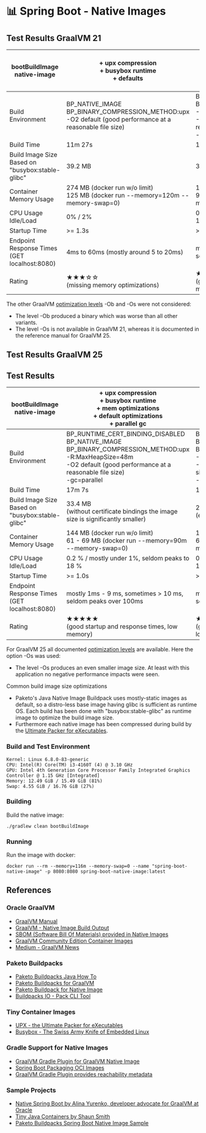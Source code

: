 
# 📊 Spring Boot - Native Images 

## Test Results GraalVM 21
| bootBuildImage native-image                                 | + upx compression<br> + busybox runtime<br> + defaults                                                          | + upx compression<br> + busybox runtime<br> + mem optimizations<br> + default optimizations<br> + parallel gc                                          |
|-------------------------------------------------------------|-----------------------------------------------------------------------------------------------------------------|--------------------------------------------------------------------------------------------------------------------------------------------------------|
| Build Environment                                           | BP_NATIVE_IMAGE<br>BP_BINARY_COMPRESSION_METHOD:upx<br>-O2 default (good performance at a reasonable file size) | BP_NATIVE_IMAGE<br>BP_BINARY_COMPRESSION_METHOD:upx<br>-R:MaxHeapSize=48m<br>-O2 default (good performance at a reasonable file size)<br> -gc=parallel | 
| Build Time                                                  | 11m 27s                                                                                                         | 11m 9s                                                                                                                                                 |
| Build Image Size<br>Based on "busybox:stable-glibc"         | 39.2 MB                                                                                                         | 39.4 MB                                                                                                                                                |
| Container Memory Usage                                      | 274 MB (docker run w/o limit)<br>125 MB (docker run --memory=120m --memory-swap=0)                              | 199 MB (docker run w/o limit)<br> 90 MB (docker run --memory=116m --memory-swap=0)                                                                     | 
| CPU Usage Idle/Load                                         | 0% / 2%                                                                                                         | 0.2 % / mostly under 1%, seldom peaks to 18 %                                                                                                          | 
| Startup Time | \>= 1.3s                                                                                                        | \>= 1.1s                                                                                                                                               |
| Endpoint Response Times<br>(GET localhost:8080)             | 4ms to 60ms  (mostly around 5 to 20ms)                                                                          | mostly 1ms - 9 ms, sometimes > 10 ms,<br>seldom peaks over 100ms                                                                                      | 
| Rating                                                      | ★★★☆☆<br>(missing memory optimizations)                                                                        | ★★★★☆<br>(good startup and response times, low memory)                                                                                                 |

The other GraalVM [optimization levels](https://www.graalvm.org/jdk25/reference-manual/native-image/optimizations-and-performance/) -Ob and -Os were not considered:
- The level -Ob produced a binary which was worse than all other variants.
- The level -Os is not available in GraalVM 21, whereas it is documented in the reference manual for GraalVM 25.<br>

## Test Results GraalVM 25
## Test Results
| bootBuildImage native-image                         | + upx compression<br> + busybox runtime<br> + mem optimizations<br> + default optimizations<br> + parallel gc                                                                              | + upx compression<br> + busybox runtime<br> + mem optimizations<br> + optimize for size<br> + parallel gc                                                                        |
|-----------------------------------------------------|--------------------------------------------------------------------------------------------------------------------------------------------------------------------------------------------|----------------------------------------------------------------------------------------------------------------------------------------------------------------------------------|
| Build Environment                                   | BP_RUNTIME_CERT_BINDING_DISABLED<br>BP_NATIVE_IMAGE<br>BP_BINARY_COMPRESSION_METHOD:upx<br>-R:MaxHeapSize=48m<br>-O2 default (good performance at a reasonable file size)<br> -gc=parallel | BP_RUNTIME_CERT_BINDING_DISABLED<br>BP_NATIVE_IMAGE<br>BP_BINARY_COMPRESSION_METHOD:upx<br>-R:MaxHeapSize=48m<br>-Os (optimizations, but mainly for image size)<br> -gc=parallel | 
| Build Time                                          | 17m 7s                                                                                                                                                                                     | 16m 28s                                                                                                                                                                          |
| Build Image Size<br>Based on "busybox:stable-glibc" | 33.4 MB<br>(without certificate bindings the image size is significantly smaller)                                                                                                           | 29.2 MB<br>(even smaller because of -Os)                                                                                                                                         |
| Container Memory Usage                              | 144 MB (docker run w/o limit)<br> 61 - 69 MB (docker run --memory=90m --memory-swap=0)                                                                                                     | 124 MB (docker run w/o limit)<br> 66 MB (docker run --memory=90m --memory-swap=0)                                                                                                | 
| CPU Usage Idle/Load                                 | 0.2 % / mostly under 1%, seldom peaks to 18 %                                                                                                                                              | 0.2 % / mostly under 1%, seldom peaks to 18 %                                                                                                                                    | 
| Startup Time                                        | \>= 1.0s                                                                                                                                                                                   | \>= 1.0s                                                                                                                                                                         |
| Endpoint Response Times<br>(GET localhost:8080)     | mostly 1ms - 9 ms, sometimes > 10 ms, seldom peaks over 100ms                                                                                                                              | mostly 1ms - 9 ms, sometimes > 10 ms, seldom peaks over 100ms                                                                                                                    | 
| Rating                                              | ★★★★★<br>(good startup and response times, low memory)                                                                                                                                                             | ★★★★★<br>(good startup and response times, very low memory)                                                                                                                      |

For GraalVM 25 all documented [optimization levels](https://www.graalvm.org/jdk25/reference-manual/native-image/optimizations-and-performance/) are available. Here the option -Os was used:
- The level -Os produces an even smaller image size. At least with this application no negative performance impacts were seen.<br>

Common build image size optimizations
* Paketo's Java Native Image Buildpack uses mostly-static images as default, so a distro-less base image having glibc is sufficient as runtime OS. Each build has been done with "busybox:stable-glibc" as runtime image to optimize the build image size.
* Furthermore each native image has been compressed during build by the [Ultimate Packer for eXecutables](https://upx.github.io/).

### Build and Test Environment
`Kernel: Linux 6.8.0-83-generic`<br>
`CPU: Intel(R) Core(TM) i3-4160T (4) @ 3.10 GHz`<br>
`GPU: Intel 4th Generation Core Processor Family Integrated Graphics Controller @ 1.15 GHz [Integrated]`<br>
`Memory: 12.49 GiB / 15.49 GiB (81%)`<br>
`Swap: 4.55 GiB / 16.76 GiB (27%)`<br>

### Building
Build the native image:
```
./gradlew clean bootBuildImage
```

### Running
Run the image with docker:
```
docker run --rm --memory=116m --memory-swap=0 --name "spring-boot-native-image" -p 8080:8080 spring-boot-native-image:latest
```

## References

### Oracle GraalVM
* [GraalVM Manual](https://www.graalvm.org/latest/reference-manual/)
* [GraalVM - Native Image Build Output](https://github.com/oracle/graal/blob/master/docs/reference-manual/native-image/BuildOutput.md)
* [SBOM  (Software Bill Of Materials) provided in Native Images](https://github.com/oracle/graal/blob/master/docs/security/SBOM.md)
* [GraalVM Community Edition Container Images](https://docs.oracle.com/en/graalvm/jdk/25/docs/docs/getting-started/container-images)
* [Medium - GraalVM News](https://medium.com/graalvm)

### Paketo Buildpacks
* [Paketo Buildpacks Java How To](https://paketo.io/docs/howto/java/)
* [Paketo Buildpacks for GraalVM](https://github.com/paketo-buildpacks/graalvm)
* [Paketo Buildpack for Native Image](https://github.com/paketo-buildpacks/native-image)
* [Buildpacks IO - Pack CLI Tool](https://buildpacks.io/docs/for-platform-operators/how-to/integrate-ci/pack/)

### Tiny Container Images
* [UPX - the Ultimate Packer for eXecutables ](https://upx.github.io/)
* [Busybox - The Swiss Army Knife of Embedded Linux](https://hub.docker.com/_/busybox)

### Gradle Support for Native Images
* [GraalVM Gradle Plugin for GraalVM Native Image](https://graalvm.github.io/native-build-tools/latest/gradle-plugin.html)
* [Spring Boot Packaging OCI Images](https://docs.spring.io/spring-boot/gradle-plugin/packaging-oci-image.html)
* [GraalVM Gradle Plugin provides reachability metadata](https://www.graalvm.org/latest/reference-manual/native-image/guides/use-reachability-metadata-repository-gradle/)

### Sample Projects
* [Native Spring Boot by Alina Yurenko, developer advocate for GraalVM at Oracle](https://github.com/alina-yur/native-spring-boot)
* [Tiny Java Containers by Shaun Smith](https://github.com/graalvm/graalvm-demos/blob/master/native-image/tiny-java-containers/README.md)
* [Paketo Buildpacks Spring Boot Native Image Sample](https://github.com/paketo-buildpacks/samples/blob/main/java/native-image/spring-boot-native-image-gradle/README.md)
